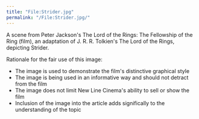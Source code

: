 ```yaml
---
title: "File:Strider.jpg"
permalink: "/File:Strider.jpg/"
---
```


A scene from Peter Jackson's The Lord of the Rings: The Fellowship of
the Ring (film), an adaptation of J. R. R. Tolkien's The Lord of the
Rings, depicting Strider.

Rationale for the fair use of this image:

- The image is used to demonstrate the film's distinctive graphical
  style
- The image is being used in an informative way and should not detract
  from the film
- The image does not limit New Line Cinema's ability to sell or show the
  film
- Inclusion of the image into the article adds significally to the
  understanding of the topic